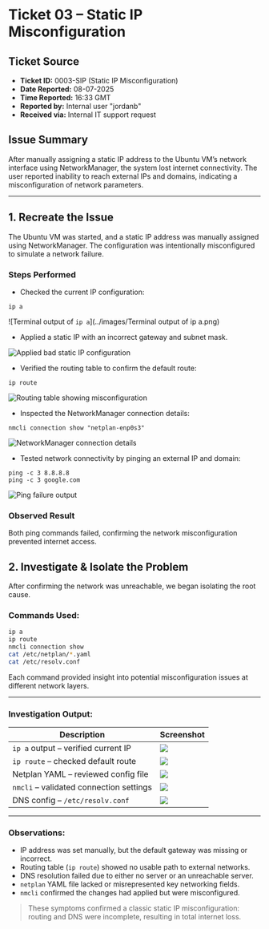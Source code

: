 # Ticket 03 – Static IP Misconfiguration

## Ticket Source
- **Ticket ID:** 0003-SIP (Static IP Misconfiguration)
- **Date Reported:** 08-07-2025
- **Time Reported:** 16:33 GMT
- **Reported by:** Internal user "jordanb"
- **Received via:** Internal IT support request

## Issue Summary
After manually assigning a static IP address to the Ubuntu VM’s network interface using NetworkManager, the system lost internet connectivity. The user reported inability to reach external IPs and domains, indicating a misconfiguration of network parameters.

---

## 1. Recreate the Issue

The Ubuntu VM was started, and a static IP address was manually assigned using NetworkManager. The configuration was intentionally misconfigured to simulate a network failure.

### Steps Performed

- Checked the current IP configuration:

```
ip a
```

![Terminal output of `ip a`](../images/Terminal output of ip a.png)

- Applied a static IP with an incorrect gateway and subnet mask.

![Applied bad static IP configuration](../images/apply-bad-config.png)

- Verified the routing table to confirm the default route:

```
ip route
```

![Routing table showing misconfiguration](../images/ip-route.png)

- Inspected the NetworkManager connection details:

```
nmcli connection show "netplan-enp0s3"
```

![NetworkManager connection details](../images/nmcli-connection-show.png)

- Tested network connectivity by pinging an external IP and domain:

```
ping -c 3 8.8.8.8
ping -c 3 google.com
```

![Ping failure output](../images/ping-failure(2).png)

### Observed Result

Both ping commands failed, confirming the network misconfiguration prevented internet access.

## 2. Investigate & Isolate the Problem

After confirming the network was unreachable, we began isolating the root cause.

### Commands Used:

```bash
ip a
ip route
nmcli connection show
cat /etc/netplan/*.yaml
cat /etc/resolv.conf
```

Each command provided insight into potential misconfiguration issues at different network layers.

---

### Investigation Output:

| Description                            | Screenshot                                      |
|----------------------------------------|-------------------------------------------------|
| `ip a` output – verified current IP     | ![](../images/ip-a-investigation.png)           |
| `ip route` – checked default route      | ![](../images/ip-route-investigation.png)       |
| Netplan YAML – reviewed config file     | ![](../images/netplan-yaml.png)                 |
| `nmcli` – validated connection settings | ![](../images/nmcli-show.png)                   |
| DNS config – `/etc/resolv.conf`         | ![](../images/resolv-conf.png)                  |

---

### Observations:

- IP address was set manually, but the default gateway was missing or incorrect.
- Routing table (`ip route`) showed no usable path to external networks.
- DNS resolution failed due to either no server or an unreachable server.
- `netplan` YAML file lacked or misrepresented key networking fields.
- `nmcli` confirmed the changes had applied but were misconfigured.

> These symptoms confirmed a classic static IP misconfiguration: routing and DNS were incomplete, resulting in total internet loss.

